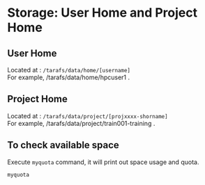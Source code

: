 # Storage: User Home and Project Home
 
## User Home
Located at : `/tarafs/data/home/[username]`  
For example, /tarafs/data/home/hpcuser1 .

## Project Home
Located at : `/tarafs/data/project/[projxxxx-shorname]`   
For example, /tarafs/data/project/train001-training .  

## To check available space
Execute `myquota` command, it will print out space usage and quota.
```
myquota
```
